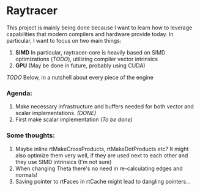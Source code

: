 # Raytracer

This project is mainly being done because I want to learn how to leverage capabilities that modern compilers and hardware provide today.
In particular, I want to focus on two main things:

1. **SIMD** In particular, raytracer-core is heavily based on SIMD optimizations (*TODO*), utilizing compiler vector intrinsics
2. **GPU** (May be done in future, probably using CUDA)

*TODO* Below, in a nutshell about every piece of the engine

### Agenda:

1. Make necessary infrastructure and buffers needed for both vector and scalar implementations. *(DONE)*
2. First make scalar implementation *(To be done)*

### Some thoughts:

1. Maybe inline rtMakeCrossProducts, rtMakeDotProducts etc? It might also optimize them very well, if they are used next to each other and they use SIMD intrinsics (I'm not sure)
2. When changing Theta there's no need in re-calculating edges and normals!
3. Saving pointer to rtFaces in rtCache might lead to dangling pointers...
